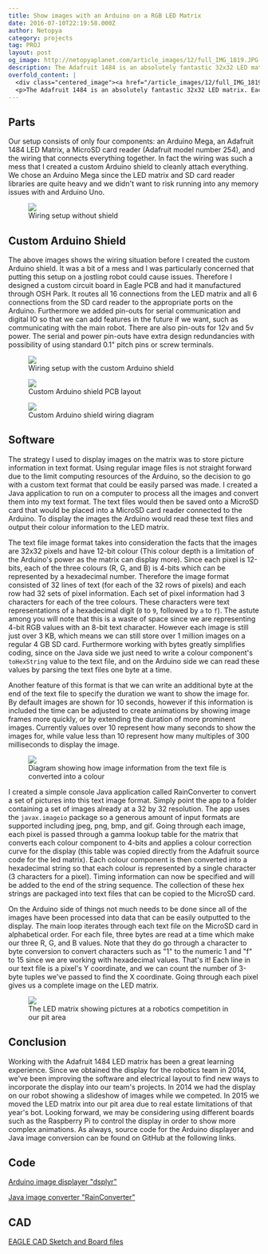 ```yaml
---
title: Show images with an Arduino on a RGB LED Matrix
date: 2016-07-10T22:19:58.000Z
author: Netopya
category: projects
tag: PROJ
layout: post
og_image: http://netopyaplanet.com/article_images/12/full_IMG_1819.JPG
description: The Adafruit 1484 is an absolutely fantastic 32x32 LED matrix. Each one of the 1024 LEDs is an individually controllable RGB LED that allow us to display beautiful pixel art. First Robotics Competition team number 296, The Northern Knights, obtained this display to spruce up our robots. As a mentor on this team, I worked with students in order to develop a system with an Arduino to read images off a MicroSD card and display them on the LED matrix. Join us to learn the system inside out.
overfold_content: |
  <div class="centered_image"><a href="/article_images/12/full_IMG_1819.jpg"><img src="/article_images/12/lrg_IMG_1819.jpg" class="img-thumbnail"/></a></div>
  <p>The Adafruit 1484 is an absolutely fantastic 32x32 LED matrix. Each one of the 1024 LEDs is an individually controllable RGB LED that allow us to display beautiful pixel art. First Robotics Competition team number 296, The Northern Knights, obtained this display to spruce up our robots. As a mentor on this team, I worked with students in order to develop a system with an Arduino to read images off a MicroSD card and display them on the LED matrix. Join us to learn the system inside out.</p>
---
```


<h2>Parts</h2>
<p>Our setup consists of only four components: an Arduino Mega, an Adafruit 1484 LED Matrix, a MicroSD card reader (Adafruit model number 254), and the wiring that connects everything together. In fact the wiring was such a mess that I created a custom Arduino shield to cleanly attach everything. We chose an Arduino Mega since the LED matrix and SD card reader libraries are quite heavy and we didn't want to risk running into any memory issues with and Arduino Uno.</p>
<figure>
    <a href="/article_images/12/full_IMG_1909.jpg"><img src="/article_images/12/lrg_IMG_1909.jpg" class="img-thumbnail"/></a>
    <figcaption>Wiring setup without shield</figcaption>
</figure>
<h2>Custom Arduino Shield</h2>
<p>The above images shows the wiring situation before I created the custom Arduino shield. It was a bit of a mess and I was particularly concerned that putting this setup on a jostling robot could cause issues. Therefore I designed a custom circuit board in Eagle PCB and had it manufactured through OSH Park. It routes all 16 connections from the LED matrix and all 6 connections from the SD card reader to the appropriate ports on the Arduino. Furthermore we added pin-outs for serial communication and digital IO so that we can add features in the future if we want, such as communicating with the main robot. There are also pin-outs for 12v and 5v power. The serial and power pin-outs have extra design redundancies with possibility of using standard 0.1" pitch pins or screw terminals.</p>
<figure>
    <a href="/article_images/12/full_IMG_1913.jpg"><img src="/article_images/12/lrg_IMG_1913.jpg" class="img-thumbnail"/></a>
    <figcaption>Wiring setup with the custom Arduino shield</figcaption>
</figure>
<div class="row">
    <div class="col-md-6">
        <figure>
            <a href="/article_images/12/diagram.svg"><img src="/article_images/12/diagram.svg" class="img-thumbnail"/></a>
            <figcaption>Custom Arduino shield PCB layout</figcaption>
        </figure>
    </div>
    <div class="col-md-6">
        <figure>
            <a href="/article_images/12/wiringdiagram.svg"><img src="/article_images/12/wiringdiagram.svg" class="img-thumbnail"/></a>
            <figcaption>Custom Arduino shield wiring diagram</figcaption>
        </figure>
    </div>
</div>
<h2>Software</h2>
<p>The strategy I used to display images on the matrix was to store picture information in text format. Using regular image files is not straight forward due to the limit computing resources of the Arduino, so the decision to go with a custom text format that could be easily parsed was made. I created a Java application to run on a computer to process all the images and convert them into my text format. The text files would then be saved onto a MicroSD card that would be placed into a MicroSD card reader connected to the Arduino. To display the images the Arduino would read these text files and output their colour information to the LED matrix.</p>
<p>The text file image format takes into consideration the facts that the images are 32x32 pixels and have 12-bit colour (This colour depth is a limitation of the Arduino's power as the matrix can display more). Since each pixel is 12-bits, each of the three colours (R, G, and B) is 4-bits which can be represented by a hexadecimal number. Therefore the image format consisted of 32 lines of text (for each of the 32 rows of pixels) and each row had 32 sets of pixel information. Each set of pixel information had 3 characters for each of the tree colours. These characters were text representations of a hexadecimal digit (<code>0</code> to <code>9</code>, followed by <code>a</code> to <code>f</code>). The astute among you will note that this is a waste of space since we are representing 4-bit RGB values with an 8-bit text character.  However each image is still just over 3 KB, which means we can still store over 1 million images on a regular 4 GB SD card. Furthermore working with bytes greatly simplifies coding, since on the Java side we just need to write a colour component's <code>toHexString</code> value to the text file, and on the Arduino side we can read these values by parsing the text files one byte at a time.</p>
<p>Another feature of this format is that we can write an additional byte at the end of the text file to specify the duration we want to show the image for. By default images are shown for 10 seconds, however if this information is included the time can be adjusted to create animations by showing image frames more quickly, or by extending the duration of more prominent images. Currently values over 10 represent how many seconds to show the images for, while value less than 10 represent how many multiples of 300 milliseconds to display the image.</p>
<figure>
    <a href="/article_images/12/full_Picture2.png"><img src="/article_images/12/lrg_Picture2_1.jpg" class="img-thumbnail"/></a>
    <figcaption>Diagram showing how image information from the text file is converted into a colour</figcaption>
</figure>
<p>I created a simple console Java application called RainConverter to convert a set of pictures into this text image format. Simply point the app to a folder containing a set of images already at a 32 by 32 resolution. The app uses the <code>javax.imageio</code> package so a generous amount of input formats are supported including jpeg, png, bmp, and gif. Going through each image, each pixel is passed through a gamma lookup table for the matrix that converts each colour component to 4-bits and applies a colour correction curve for the display (this table was copied directly from the Adafruit source code for the led matrix). Each colour component is then converted into a hexadecimal string so that each colour is represented by a single character (3 characters for a pixel). Timing information can now be specified and will be added to the end of the string sequence. The collection of these hex strings are packaged into text files that can be copied to the MicroSD card.</p>
<p>On the Arduino side of things not much needs to be done since all of the images have been processed into data that can be easily outputted to the display. The main loop iterates through each text file on the MicroSD card in alphabetical order. For each file, three bytes are read at a time which make our three R, G, and B values. Note that they do go through a character to byte conversion to convert characters such as "1" to the numeric 1 and "f" to 15 since we are working with hexadecimal values. That's it! Each line in our text file is a pixel's Y coordinate, and we can count the number of 3-byte tuples we've passed to find the X coordinate. Going through each pixel gives us a complete image on the LED matrix.</p>
<figure>
    <a href="/article_images/12/full_IMG_1922.jpg"><img src="/article_images/12/lrg_IMG_1922.jpg" class="img-thumbnail"/></a>
    <figcaption>The LED matrix showing pictures at a robotics competition in our pit area</figcaption>
</figure>
<h2>Conclusion</h2>
<p>Working with the Adafruit 1484 LED matrix has been a great learning experience. Since we obtained the display for the robotics team in 2014, we've been improving the software and electrical layout to find new ways to incorporate the display into our team's projects. In 2014 we had the display on our robot showing a slideshow of images while we competed. In 2015 we moved the LED matrix into our pit area due to real estate limitations of that year's bot. Looking forward, we may be considering using different boards such as the Raspberry Pi to control the display in order to show more complex animations. As always, source code for the Arduino displayer and Java image conversion can be found on GitHub at the following links.</p>
<h2>Code</h2>
<p><a href="https://github.com/Netopya/dsplyr">Arduino image displayer "dsplyr" <span class="glyphicon glyphicon-new-window" aria-hidden="true"></span></a></p>
<p><a href="https://github.com/Netopya/RainConverter">Java image converter "RainConverter" <span class="glyphicon glyphicon-new-window" aria-hidden="true"></span></a></p>
<h2>CAD</h2>
<p><a href="http://netopyaplanet.com/article_code/FRC296LEDmatrix2.zip">EAGLE CAD Sketch and Board files <span class="glyphicon glyphicon-download" aria-hidden="true"></span></a></p>
